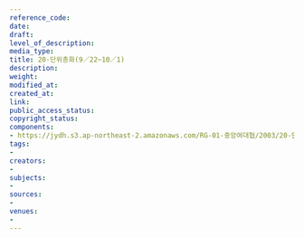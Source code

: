 ```yaml
---
reference_code: 
date: 
draft: 
level_of_description: 
media_type: 
title: 20-단위총화(9／22~10／1)
description: 
weight: 
modified_at: 
created_at: 
link: 
public_access_status: 
copyright_status: 
components:
- https://jydh.s3.ap-northeast-2.amazonaws.com/RG-01-중앙여대협/2003/20-단위총화(9／22~10／1).pdf
tags:
- 
creators:
- 
subjects:
- 
sources:
- 
venues:
- 
---
```

